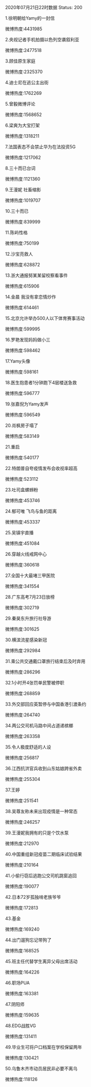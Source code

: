 2020年07月21日22时数据
Status: 200

1.徐明朝给Yamy的一封信

微博热度:4431985

2.央视记者手机拍摄以色列空袭叙利亚

微博热度:2477518

3.顾佳原生家庭

微博热度:2325370

4.迪士尼在逃公主出街

微博热度:1762269

5.曾毅微博评论

微博热度:1568652

6.梁爽为大宝打架

微博热度:1318211

7.法国表态不会禁止华为在法投资5G

微博热度:1217062

8.三十而已台词

微博热度:1121360

9.王漫妮 社畜缩影

微博热度:1019707

10.三十而已

微博热度:839999

11.陈屿性格

微博热度:750199

12.沙宝亮救人

微博热度:628872

13.浙大通报努某某留校察看事件

微博热度:615906

14.金晨 我没有拿恋情炒作

微博热度:614461

15.北京允许举办500人以下体育赛事活动

微博热度:599995

16.罗艳发现妈妈做小三

微博热度:598462

17.Yamy头像

微博热度:598161

18.医生抱患者1分钟跑下4层楼送急救

微博热度:596777

19.张嘉倪为Yamy发声

微博热度:596549

20.肖枫房子塌了

微博热度:583149

21.重启

微博热度:540177

22.特朗普自夸疫情发布会收视率超高

微博热度:523112

23.吐司盒螺蛳粉

微博热度:453746

24.郁可唯 飞鸟与鱼的距离

微博热度:453337

25.吴镇宇直播

微博热度:451084

26.穿越火线戒网中心

微博热度:360618

27.全国十大最堵三甲医院

微博热度:341554

28.广东高考7月23日放榜

微博热度:302719

29.秦昊东升旅行社导游

微博热度:301625

30.横滨流星感染新冠

微博热度:292984

31.乘公共交通戴口罩旅行结束后及时弃用

微博热度:286296

32.1小时开4张罚单民警被停职

微博热度:268859

33.外交部回应英暂停与中国香港引渡条约

微博热度:264740

34.两公交司机马路中间占道递槟榔

微博热度:263358

35.令人极度舒适的人设

微博热度:256817

36.江西抗洪官兵收到山东姑娘跨省外卖

微博热度:255304

37.王婷

微博热度:251541

38.吴尊友称未来出现疫情是一种常态

微博热度:246257

39.王漫妮我拥有的只是个饮水泵

微博热度:212970

40.中国重组新冠疫苗二期临床试验结果

微博热度:210164

41.小偷行窃后逃跑公交司机跳窗追回

微博热度:190077

42.日本72岁孤独啃老族爷爷

微博热度:172813

43.基金

微博热度:169240

44.出门遛狗忘记带狗了

微博热度:168525

45.班主任代替学生离异父母出席活动

微博热度:164226

46.职场PUA

微博热度:163381

47.阴阳师

微博热度:159635

48.EDG战胜VG

微博热度:131411

49.毕业生可将户口档案在学校保留两年

微博热度:130421

50.乌鲁木齐市动员居民非必要不离乌

微博热度:118126

